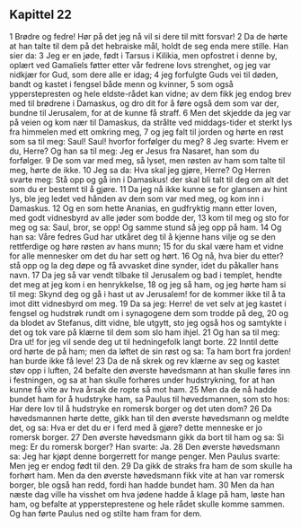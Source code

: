 ## Kapittel 22

1 Brødre og fedre! Hør på det jeg nå vil si dere til mitt forsvar!
2 Da de hørte at han talte til dem på det hebraiske mål, holdt de seg enda mere stille. Han sier da:
3 Jeg er en jøde, født i Tarsus i Kilikia, men opfostret i denne by, oplært ved Gamaliels føtter etter vår fedrene lovs strenghet, og jeg var nidkjær for Gud, som dere alle er idag;
4 jeg forfulgte Guds vei til døden, bandt og kastet i fengsel både menn og kvinner,
5 som også ypperstepresten og hele eldste-rådet kan vidne; av dem fikk jeg endog brev med til brødrene i Damaskus, og dro dit for å føre også dem som var der, bundne til Jerusalem, for at de kunne få straff.
6 Men det skjedde da jeg var på veien og kom nær til Damaskus, da strålte ved middags-tider et sterkt lys fra himmelen med ett omkring meg,
7 og jeg falt til jorden og hørte en røst som sa til meg: Saul! Saul! hvorfor forfølger du meg?
8 Jeg svarte: Hvem er du, Herre? Og han sa til meg: Jeg er Jesus fra Nasaret, han som du forfølger.
9 De som var med meg, så lyset, men røsten av ham som talte til meg, hørte de ikke.
10 Jeg sa da: Hva skal jeg gjøre, Herre? Og Herren svarte meg: Stå opp og gå inn i Damaskus! der skal bli talt til deg om alt det som du er bestemt til å gjøre.
11 Da jeg nå ikke kunne se for glansen av hint lys, ble jeg ledet ved hånden av dem som var med meg, og kom inn i Damaskus.
12 Og en som hette Ananias, en gudfryktig mann etter loven, med godt vidnesbyrd av alle jøder som bodde der,
13 kom til meg og sto for meg og sa: Saul, bror, se opp! Og samme stund så jeg opp på ham.
14 Og han sa: Våre fedres Gud har utkåret deg til å kjenne hans vilje og se den rettferdige og høre røsten av hans munn;
15 for du skal være ham et vidne for alle mennesker om det du har sett og hørt.
16 Og nå, hva bier du etter? stå opp og la deg døpe og få avvasket dine synder, idet du påkaller hans navn.
17 Da jeg så var vendt tilbake til Jerusalem og bad i templet, hendte det meg at jeg kom i en henrykkelse,
18 og jeg så ham, og jeg hørte ham si til meg: Skynd deg og gå i hast ut av Jerusalem! for de kommer ikke til å ta imot ditt vidnesbyrd om meg.
19 Da sa jeg: Herre! de vet selv at jeg kastet i fengsel og hudstrøk rundt om i synagogene dem som trodde på deg,
20 og da blodet av Stefanus, ditt vidne, ble utgytt, sto jeg også hos og samtykte i det og tok vare på klærne til dem som slo ham ihjel.
21 Og han sa til meg: Dra ut! for jeg vil sende deg ut til hedningefolk langt borte.
22 Inntil dette ord hørte de på ham; men da løftet de sin røst og sa: Ta ham bort fra jorden! han burde ikke få leve!
23 Da de nå skrek og rev klærne av seg og kastet støv opp i luften,
24 befalte den øverste høvedsmann at han skulle føres inn i festningen, og sa at han skulle forhøres under hudstrykning, for at han kunne få vite av hva årsak de ropte så mot ham.
25 Men da de nå hadde bundet ham for å hudstryke ham, sa Paulus til høvedsmannen, som sto hos: Har dere lov til å hudstryke en romersk borger og det uten dom?
26 Da høvedsmannen hørte dette, gikk han til den øverste høvedsmann og meldte det, og sa: Hva er det du er i ferd med å gjøre? dette menneske er jo romersk borger.
27 Den øverste høvedsmann gikk da bort til ham og sa: Si meg: Er du romersk borger? Han svarte: Ja.
28 Den øverste høvedsmann sa: Jeg har kjøpt denne borgerrett for mange penger. Men Paulus svarte: Men jeg er endog født til den.
29 Da gikk de straks fra ham de som skulle ha forhørt ham. Men da den øverste høvedsmann fikk vite at han var romersk borger, ble også han redd, fordi han hadde bundet ham.
30 Men da han næste dag ville ha visshet om hva jødene hadde å klage på ham, løste han ham, og befalte at yppersteprestene og hele rådet skulle komme sammen. Og han førte Paulus ned og stilte ham fram for dem.
